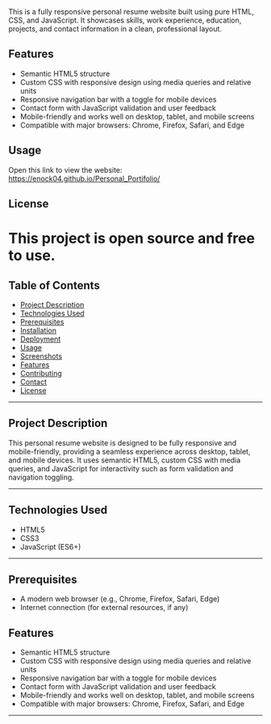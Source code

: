 This is a fully responsive personal resume website built using pure HTML, CSS, and JavaScript. It showcases skills, work experience, education, projects, and contact information in a clean, professional layout.

## Features

- Semantic HTML5 structure
- Custom CSS with responsive design using media queries and relative units
- Responsive navigation bar with a toggle for mobile devices
- Contact form with JavaScript validation and user feedback
- Mobile-friendly and works well on desktop, tablet, and mobile screens
- Compatible with major browsers: Chrome, Firefox, Safari, and Edge

## Usage
Open this link to view the website: https://enock04.github.io/Personal_Portifolio/

## License

This project is open source and free to use.
=======

## Table of Contents

- [Project Description](#project-description)
- [Technologies Used](#technologies-used)
- [Prerequisites](#prerequisites)
- [Installation](#installation)
- [Deployment](#deployment)
- [Usage](#usage)
- [Screenshots](#screenshots)
- [Features](#features)
- [Contributing](#contributing)
- [Contact](#contact)
- [License](#license)

---

## Project Description

This personal resume website is designed to be fully responsive and mobile-friendly, providing a seamless experience across desktop, tablet, and mobile devices. It uses semantic HTML5, custom CSS with media queries, and JavaScript for interactivity such as form validation and navigation toggling.

---

## Technologies Used

- HTML5
- CSS3
- JavaScript (ES6+)

---

## Prerequisites

- A modern web browser (e.g., Chrome, Firefox, Safari, Edge)
- Internet connection (for external resources, if any)

## Features

- Semantic HTML5 structure
- Custom CSS with responsive design using media queries and relative units
- Responsive navigation bar with a toggle for mobile devices
- Contact form with JavaScript validation and user feedback
- Mobile-friendly and works well on desktop, tablet, and mobile screens
- Compatible with major browsers: Chrome, Firefox, Safari, and Edge

---
